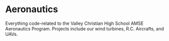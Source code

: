# Aeronautics

Everything code-related to the Valley Christian High School AMSE Aeronautics Program. Projects include our wind turbines, R.C. Aircrafts, and UAVs.
